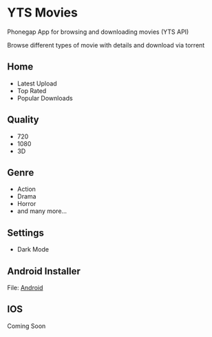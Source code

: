 # YTS Movies
Phonegap App for browsing and downloading movies (YTS API)

Browse different types of movie with details and download via torrent 

## Home
- Latest Upload
- Top Rated
- Popular Downloads

## Quality
- 720
- 1080
- 3D

## Genre
- Action
- Drama
- Horror
- and many more...

## Settings
- Dark Mode

## Android Installer
File: [Android](https://github.com/johndavemanuel/yts-movies/blob/master/YTSMovies-debug.3394139.1.apk)

## IOS 
Coming Soon

